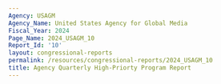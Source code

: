 ```yaml
---
Agency: USAGM
Agency_Name: United States Agency for Global Media
Fiscal_Year: 2024
Page_Name: 2024_USAGM_10
Report_Id: '10'
layout: congressional-reports
permalink: /resources/congressional-reports/2024_USAGM_10
title: Agency Quarterly High-Priorty Program Report
---
```

